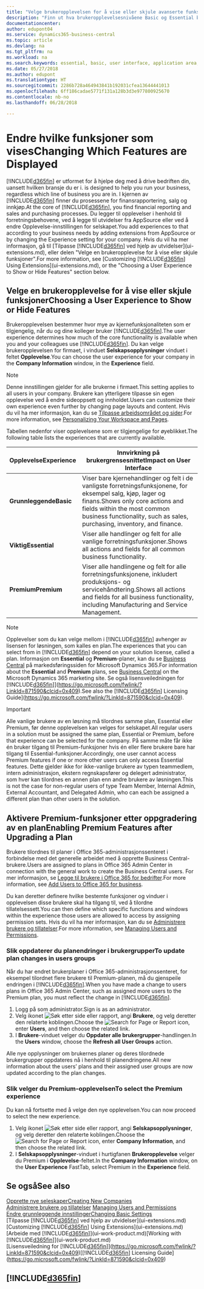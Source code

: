 ```yaml
---
title: "Velge brukeropplevelsen for å vise eller skjule avanserte funksjoner | Microsoft-dokumentasjon"
description: "Finn ut hva brukeropplevelsesnivåene Basic og Essential betyr for brukergrensesnittet, moduler og selskapet ditt."
documentationcenter: 
author: edupont04
ms.service: dynamics365-business-central
ms.topic: article
ms.devlang: na
ms.tgt_pltfrm: na
ms.workload: na
ms.search.keywords: essential, basic, user interface, application area, experience
ms.date: 05/27/2018
ms.author: edupont
ms.translationtype: HT
ms.sourcegitcommit: 2286b728a464943841b192031cfea13644441013
ms.openlocfilehash: 6ff186cadae5771f131a128b3d3e977800925670
ms.contentlocale: nb-no
ms.lasthandoff: 06/28/2018

---
```

# <a name="changing-which-features-are-displayed"></a><span data-ttu-id="b46ca-103">Endre hvilke funksjoner som vises</span><span class="sxs-lookup"><span data-stu-id="b46ca-103">Changing Which Features are Displayed</span></span>
[!INCLUDE[d365fin](includes/d365fin_md.md)]<span data-ttu-id="b46ca-104"> er utformet for å hjelpe deg med å drive bedriften din, uansett hvilken bransje du er i.</span><span class="sxs-lookup"><span data-stu-id="b46ca-104"> is designed to help you run your business, regardless which line of business you are in.</span></span> <span data-ttu-id="b46ca-105">I kjernen av [!INCLUDE[d365fin](includes/d365fin_md.md)] finner du prosessene for finansrapportering, salg og innkjøp.</span><span class="sxs-lookup"><span data-stu-id="b46ca-105">At the core of [!INCLUDE[d365fin](includes/d365fin_md.md)], you find financial reporting and sales and purchasing processes.</span></span> <span data-ttu-id="b46ca-106">Du legger til opplevelser i henhold til forretningsbehovene, ved å legge til utvidelser fra AppSource eller ved å endre Opplevelse-innstillingen for selskapet.</span><span class="sxs-lookup"><span data-stu-id="b46ca-106">You add experiences to that according to your business needs by adding extensions from AppSource or by changing the Experience setting for your company.</span></span> <span data-ttu-id="b46ca-107">Hvis du vil ha mer informasjon, gå til [Tilpasse [!INCLUDE[d365fin](includes/d365fin_md.md)] ved hjelp av utvidelser](ui-extensions.md), eller delen "Velge en brukeropplevelse for å vise eller skjule funksjoner".</span><span class="sxs-lookup"><span data-stu-id="b46ca-107">For more information, see [Customizing [!INCLUDE[d365fin](includes/d365fin_md.md)] Using Extensions](ui-extensions.md), or the "Choosing a User Experience to Show or Hide Features" section below.</span></span>

## <a name="choosing-a-user-experience-to-show-or-hide-features"></a><span data-ttu-id="b46ca-108">Velge en brukeropplevelse for å vise eller skjule funksjoner</span><span class="sxs-lookup"><span data-stu-id="b46ca-108">Choosing a User Experience to Show or Hide Features</span></span>
<span data-ttu-id="b46ca-109">Brukeropplevelsen bestemmer hvor mye av kjernefunksjonaliteten som er tilgjengelig, når du og dine kolleger bruker [!INCLUDE[d365fin](includes/d365fin_md.md)].</span><span class="sxs-lookup"><span data-stu-id="b46ca-109">The user experience determines how much of the core functionality is available when you and your colleagues use [!INCLUDE[d365fin](includes/d365fin_md.md)].</span></span> <span data-ttu-id="b46ca-110">Du kan velge brukeropplevelsen for firmaet, i vinduet **Selskapsopplysninger** vinduet i feltet **Opplevelse**.</span><span class="sxs-lookup"><span data-stu-id="b46ca-110">You can choose the user experience for your company in the **Company Information** window, in the **Experience** field.</span></span>

> [!NOTE]  
> <span data-ttu-id="b46ca-111">Denne innstillingen gjelder for alle brukerne i firmaet.</span><span class="sxs-lookup"><span data-stu-id="b46ca-111">This setting applies to all users in your company.</span></span> <span data-ttu-id="b46ca-112">Brukere kan ytterligere tilpasse sin egen opplevelse ved å endre sideoppsett og innholdet.</span><span class="sxs-lookup"><span data-stu-id="b46ca-112">Users can customize their own experience even further by changing page layouts and content.</span></span> <span data-ttu-id="b46ca-113">Hvis du vil ha mer informasjon, kan du se [Tilpasse arbeidsområdet og sider](ui-personalization-user.md).</span><span class="sxs-lookup"><span data-stu-id="b46ca-113">For more information, see [Personalizing Your Workspace and Pages](ui-personalization-user.md).</span></span>  

<span data-ttu-id="b46ca-114">Tabellen nedenfor viser opplevelsene som er tilgjengelige for øyeblikket.</span><span class="sxs-lookup"><span data-stu-id="b46ca-114">The following table lists the experiences that are currently available.</span></span>

| <span data-ttu-id="b46ca-115">Opplevelse</span><span class="sxs-lookup"><span data-stu-id="b46ca-115">Experience</span></span> | <span data-ttu-id="b46ca-116">Innvirkning på brukergrensesnittet</span><span class="sxs-lookup"><span data-stu-id="b46ca-116">Impact on User Interface</span></span> |
| --- | --- |
| <span data-ttu-id="b46ca-117">**Grunnleggende**</span><span class="sxs-lookup"><span data-stu-id="b46ca-117">**Basic**</span></span> |<span data-ttu-id="b46ca-118">Viser bare kjernehandlinger og felt i de vanligste forretningsfunksjonene, for eksempel salg, kjøp, lager og finans.</span><span class="sxs-lookup"><span data-stu-id="b46ca-118">Shows only core actions and fields within the most common business functionality, such as sales, purchasing, inventory, and finance.</span></span> |
| <span data-ttu-id="b46ca-119">**Viktig**</span><span class="sxs-lookup"><span data-stu-id="b46ca-119">**Essential**</span></span> |<span data-ttu-id="b46ca-120">Viser alle handlinger og felt for alle vanlige forretningsfunksjoner.</span><span class="sxs-lookup"><span data-stu-id="b46ca-120">Shows all actions and fields for all common business functionality.</span></span>|
| <span data-ttu-id="b46ca-121">**Premium**</span><span class="sxs-lookup"><span data-stu-id="b46ca-121">**Premium**</span></span> |<span data-ttu-id="b46ca-122">Viser alle handlingene og felt for alle forretningsfunksjonene, inkludert produksjons- og servicehåndtering.</span><span class="sxs-lookup"><span data-stu-id="b46ca-122">Shows all actions and fields for all business functionality, including Manufacturing and Service Management.</span></span>|

> [!NOTE]  
> <span data-ttu-id="b46ca-123">Opplevelser som du kan velge mellom i [!INCLUDE[d365fin](includes/d365fin_md.md)] avhenger av lisensen for løsningen, som kalles en plan.</span><span class="sxs-lookup"><span data-stu-id="b46ca-123">The experiences that you can select from in [!INCLUDE[d365fin](includes/d365fin_md.md)] depend on your solution license, called a plan.</span></span> <span data-ttu-id="b46ca-124">Informasjon om **Essential** og **Premium**-planer, kan du se [Business Central](https://go.microsoft.com/fwlink/?linkid=870242) på markedsføringssiden for Microsoft Dynamics 365.</span><span class="sxs-lookup"><span data-stu-id="b46ca-124">For information about the **Essential** and **Premium** plans, see [Business Central](https://go.microsoft.com/fwlink/?linkid=870242) on the Microsoft Dynamics 365 marketing site.</span></span> <span data-ttu-id="b46ca-125">Se også lisensveiledningen for [!INCLUDE[d365fin](includes/d365fin_md.md)]](https://go.microsoft.com/fwlink/?LinkId=871590&clcid=0x409).</span><span class="sxs-lookup"><span data-stu-id="b46ca-125">See also the [!INCLUDE[d365fin](includes/d365fin_md.md)] Licensing Guide](https://go.microsoft.com/fwlink/?LinkId=871590&clcid=0x409).</span></span>

> [!IMPORTANT]  
> <span data-ttu-id="b46ca-126">Alle vanlige brukere av en løsning må tilordnes samme plan, Essential eller Premium, før denne opplevelsen kan velges for selskapet.</span><span class="sxs-lookup"><span data-stu-id="b46ca-126">All regular users in a solution must be assigned the same plan, Essential or Premium, before that experience can be selected for the company.</span></span> <span data-ttu-id="b46ca-127">På samme måte får ikke én bruker tilgang til Premium-funksjoner hvis én eller flere brukere bare har tilgang til Essential-funksjoner.</span><span class="sxs-lookup"><span data-stu-id="b46ca-127">Accordingly, one user cannot access Premium features if one or more other users can only access Essential features.</span></span> <span data-ttu-id="b46ca-128">Dette gjelder ikke for ikke-vanlige brukere av typen teammedlem, intern administrasjon, ekstern regnskapsfører og delegert administrator, som hver kan tilordnes en annen plan enn andre brukere av løsningen.</span><span class="sxs-lookup"><span data-stu-id="b46ca-128">This is not the case for non-regular users of type Team Member, Internal Admin, External Accountant, and Delegated Admin, who can each be assigned a different plan than other users in the solution.</span></span>

## <a name="enabling-premium-features-after-upgrading-a-plan"></a><span data-ttu-id="b46ca-129">Aktivere Premium-funksjoner etter oppgradering av en plan</span><span class="sxs-lookup"><span data-stu-id="b46ca-129">Enabling Premium Features after Upgrading a Plan</span></span>
<span data-ttu-id="b46ca-130">Brukere tilordnes til planer i Office 365-administrasjonssenteret i forbindelse med det generelle arbeidet med å opprette Business Central-brukere.</span><span class="sxs-lookup"><span data-stu-id="b46ca-130">Users are assigned to plans in Office 365 Admin Center in connection with the general work to create the Business Central users.</span></span> <span data-ttu-id="b46ca-131">For mer informasjon, se [Legge til brukere i Office 365 for bedrifter](https://support.office.com/en-us/article/Add-users-to-Office-365-for-business-435ccec3-09dd-4587-9ebd-2f3cad6bc2bc).</span><span class="sxs-lookup"><span data-stu-id="b46ca-131">For more information, see [Add Users to Office 365 for business](https://support.office.com/en-us/article/Add-users-to-Office-365-for-business-435ccec3-09dd-4587-9ebd-2f3cad6bc2bc).</span></span>

<span data-ttu-id="b46ca-132">Du kan deretter definere hvilke bestemte funksjoner og vinduer i opplevelsen disse brukere skal ha tilgang til, ved å tilordne tillatelsessett.</span><span class="sxs-lookup"><span data-stu-id="b46ca-132">You can then define which specific functions and windows within the experience those users are allowed to access by assigning permission sets.</span></span> <span data-ttu-id="b46ca-133">Hvis du vil ha mer informasjon, kan du se [Administrere brukere og tillatelser](ui-how-users-permissions.md).</span><span class="sxs-lookup"><span data-stu-id="b46ca-133">For more information, see [Managing Users and Permissions](ui-how-users-permissions.md).</span></span>

### <a name="to-update-plan-changes-in-users-groups"></a><span data-ttu-id="b46ca-134">Slik oppdaterer du planendringer i brukergrupper</span><span class="sxs-lookup"><span data-stu-id="b46ca-134">To update plan changes in users groups</span></span>
<span data-ttu-id="b46ca-135">Når du har endret brukerplaner i Office 365-administrasjonssenteret, for eksempel tilordnet flere brukere til Premium-planen, må du gjenspeile endringen i [!INCLUDE[d365fin](includes/d365fin_md.md)].</span><span class="sxs-lookup"><span data-stu-id="b46ca-135">When you have made a change to users plans in Office 365 Admin Center, such as assigned more users to the Premium plan, you must reflect the change in [!INCLUDE[d365fin](includes/d365fin_md.md)].</span></span>

1. <span data-ttu-id="b46ca-136">Logg på som administrator.</span><span class="sxs-lookup"><span data-stu-id="b46ca-136">Sign is as an administrator.</span></span>
2. <span data-ttu-id="b46ca-137">Velg ikonet ![Søk etter side eller rapport](media/ui-search/search_small.png "Søk etter side eller rapport"), angi **Brukere**, og velg deretter den relaterte koblingen.</span><span class="sxs-lookup"><span data-stu-id="b46ca-137">Choose the ![Search for Page or Report](media/ui-search/search_small.png "Search for Page or Report icon") icon, enter **Users**, and then choose the related link.</span></span>
3. <span data-ttu-id="b46ca-138">I **Brukere**-vinduet velger du **Oppdater alle brukergrupper**-handlingen.</span><span class="sxs-lookup"><span data-stu-id="b46ca-138">In the **Users** window, choose the **Refresh all User Groups** action.</span></span>

<span data-ttu-id="b46ca-139">Alle nye opplysninger om brukernes planer og deres tilordnede brukergrupper oppdateres nå i henhold til planendringene.</span><span class="sxs-lookup"><span data-stu-id="b46ca-139">All new information about the users’ plans and their assigned user groups are now updated according to the plan changes.</span></span>

### <a name="to-select-the-premium-experience"></a><span data-ttu-id="b46ca-140">Slik velger du Premium-opplevelsen</span><span class="sxs-lookup"><span data-stu-id="b46ca-140">To select the Premium experience</span></span>
<span data-ttu-id="b46ca-141">Du kan nå fortsette med å velge den nye opplevelsen.</span><span class="sxs-lookup"><span data-stu-id="b46ca-141">You can now proceed to select the new experience.</span></span>
1. <span data-ttu-id="b46ca-142">Velg ikonet ![Søk etter side eller rapport](media/ui-search/search_small.png "Søk etter side eller rapport"), angi **Selskapsopplysninger**, og velg deretter den relaterte koblingen.</span><span class="sxs-lookup"><span data-stu-id="b46ca-142">Choose the ![Search for Page or Report](media/ui-search/search_small.png "Search for Page or Report icon") icon, enter **Company Information**, and then choose the related link.</span></span>
2. <span data-ttu-id="b46ca-143">I **Selskapsopplysninger**-vinduet i hurtigfanen **Brukeropplevelse** velger du Premium i **Opplevelse**-feltet.</span><span class="sxs-lookup"><span data-stu-id="b46ca-143">In the **Company Information** window, on the **User Experience** FastTab, select Premium  in the **Experience** field.</span></span>

## <a name="see-also"></a><span data-ttu-id="b46ca-144">Se også</span><span class="sxs-lookup"><span data-stu-id="b46ca-144">See also</span></span>
[<span data-ttu-id="b46ca-145">Opprette nye seleskaper</span><span class="sxs-lookup"><span data-stu-id="b46ca-145">Creating New Companies</span></span>](about-new-company.md)  
<span data-ttu-id="b46ca-146">[Administrere brukere og tillatelser](ui-how-users-permissions.md)  </span><span class="sxs-lookup"><span data-stu-id="b46ca-146">[Managing Users and Permissions](ui-how-users-permissions.md)  </span></span>  
[<span data-ttu-id="b46ca-147">Endre grunnleggende innstillinger</span><span class="sxs-lookup"><span data-stu-id="b46ca-147">Changing Basic Settings</span></span>](ui-change-basic-settings.md)  
<span data-ttu-id="b46ca-148">[Tilpasse [!INCLUDE[d365fin](includes/d365fin_md.md)] ved hjelp av utvidelser](ui-extensions.md)</span><span class="sxs-lookup"><span data-stu-id="b46ca-148">[Customizing [!INCLUDE[d365fin](includes/d365fin_md.md)] Using Extensions](ui-extensions.md)</span></span>  
<span data-ttu-id="b46ca-149">[Arbeide med [!INCLUDE[d365fin](includes/d365fin_md.md)]](ui-work-product.md)</span><span class="sxs-lookup"><span data-stu-id="b46ca-149">[Working with [!INCLUDE[d365fin](includes/d365fin_md.md)]](ui-work-product.md)</span></span>  
<span data-ttu-id="b46ca-150">[Lisensveiledning for [!INCLUDE[d365fin](includes/d365fin_md.md)]](https://go.microsoft.com/fwlink/?LinkId=871590&clcid=0x409)</span><span class="sxs-lookup"><span data-stu-id="b46ca-150">[[!INCLUDE[d365fin](includes/d365fin_md.md)] Licensing Guide](https://go.microsoft.com/fwlink/?LinkId=871590&clcid=0x409)</span></span>

## [!INCLUDE[d365fin](includes/free_trial_md.md)]  
 


